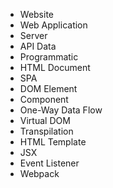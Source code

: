 * Website
* Web Application
* Server
* API Data
* Programmatic
* HTML Document
* SPA
* DOM Element
* Component
* One-Way Data Flow
* Virtual DOM
* Transpilation
* HTML Template
* JSX
* Event Listener
* Webpack
